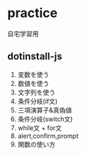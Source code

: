 # practice
自宅学習用

## dotinstall-js
1. 変数を使う
2. 数値を使う
3. 文字列を使う
4. 条件分岐(if文)
5. 三項演算子&amp;真偽値
6. 条件分岐(switch文)
7. while文 + for文
8. alert,confirm,prompt
9. 関数の使い方
